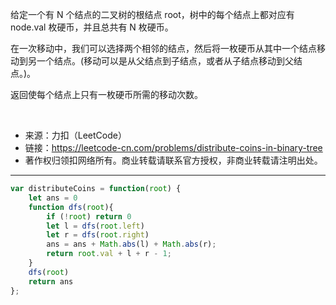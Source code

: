 给定一个有 N 个结点的二叉树的根结点 root，树中的每个结点上都对应有 node.val 枚硬币，并且总共有 N 枚硬币。

在一次移动中，我们可以选择两个相邻的结点，然后将一枚硬币从其中一个结点移动到另一个结点。(移动可以是从父结点到子结点，或者从子结点移动到父结点。)。

返回使每个结点上只有一枚硬币所需的移动次数。

 

- 来源：力扣（LeetCode）
- 链接：https://leetcode-cn.com/problems/distribute-coins-in-binary-tree
- 著作权归领扣网络所有。商业转载请联系官方授权，非商业转载请注明出处。

---


```javascript
var distributeCoins = function(root) {
    let ans = 0
    function dfs(root){
        if (!root) return 0
        let l = dfs(root.left)
        let r = dfs(root.right)
        ans = ans + Math.abs(l) + Math.abs(r);
        return root.val + l + r - 1;
    }
    dfs(root)
    return ans
};
```
